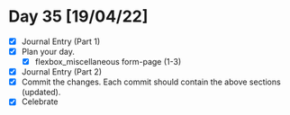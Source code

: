 # Day 35 [19/04/22]

- [x] Journal Entry (Part 1)
- [x] Plan your day.
  - [x] flexbox_miscellaneous form-page (1-3)
- [x] Journal Entry (Part 2)
- [x] Commit the changes. Each commit should contain the above sections (updated).
- [x] Celebrate
<!-- [x] to tick -->
